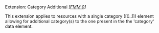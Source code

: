 Extension: Category Additional *[[FMM 0](guidance.html)]*

This extension applies to resources with a single category ([0..1]) element allowing for additional category(s) to the one present in the the 'category' data element.  

